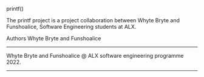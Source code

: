 printf()

The printf project is a project collaboration between Whyte Bryte and Funshoalice, Software Engineering students at ALX.


Authors
Whyte Bryte and Funshoalice

--------------------------------------------------------------------------

Whyte Bryte and Funshoalice @ ALX software engineering programme 2022.

--------------------------------------------------------------------------
